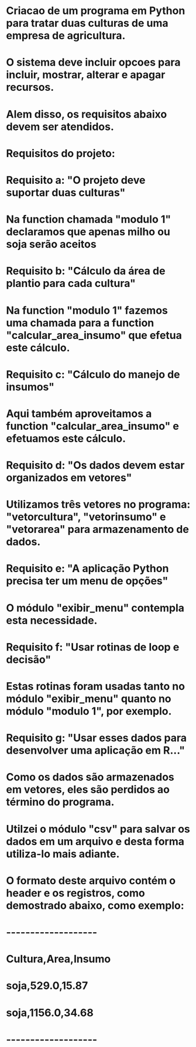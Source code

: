# Criacao de um programa em Python para tratar duas culturas de uma empresa de agricultura.
# O sistema deve incluir opcoes para incluir, mostrar, alterar e apagar recursos.
# Alem disso, os requisitos abaixo devem ser atendidos.

# Requisitos do projeto:
# Requisito a: "O projeto deve suportar duas culturas"
# Na function chamada "modulo 1"  declaramos que apenas milho ou soja serão aceitos

# Requisito b: "Cálculo da área de plantio para cada cultura"
# Na function "modulo 1" fazemos uma chamada para a function "calcular_area_insumo" que efetua este cálculo.

# Requisito c: "Cálculo do manejo de insumos"
# Aqui também aproveitamos a function "calcular_area_insumo" e efetuamos este cálculo.

# Requisito d: "Os dados devem estar organizados em vetores"
# Utilizamos três vetores no programa: "vetorcultura", "vetorinsumo" e "vetorarea" para armazenamento de dados.

# Requisito e: "A aplicação Python precisa ter um menu de opções"
# O módulo "exibir_menu" contempla esta necessidade.

# Requisito f: "Usar rotinas de loop e decisão"
# Estas rotinas foram usadas tanto no módulo "exibir_menu" quanto no módulo "modulo 1", por exemplo.

# Requisito g: "Usar esses dados para desenvolver uma aplicação em R..."
# Como os dados são armazenados em vetores, eles são perdidos ao término do programa.
# Utilzei o módulo "csv" para salvar os dados em um arquivo e desta forma utiliza-lo mais adiante.
# O formato deste arquivo contém o header e os registros, como demostrado abaixo, como exemplo:
# -------------------
# Cultura,Area,Insumo
# soja,529.0,15.87
# soja,1156.0,34.68
# -------------------
